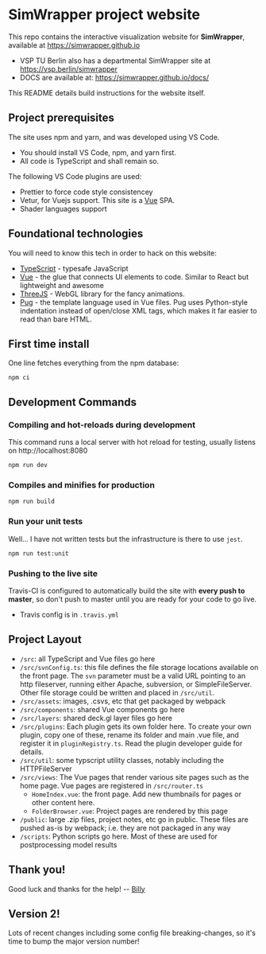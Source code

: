 # SimWrapper project website

This repo contains the interactive visualization website for **SimWrapper**, available at https://simwrapper.github.io

- VSP TU Berlin also has a departmental SimWrapper site at <https://vsp.berlin/simwrapper>
- DOCS are available at: https://simwrapper.github.io/docs/

This README details build instructions for the website itself.


## Project prerequisites

The site uses npm and yarn, and was developed using VS Code.

- You should install VS Code, npm, and yarn first.
- All code is TypeScript and shall remain so.

The following VS Code plugins are used:

- Prettier to force code style consistencey
- Vetur, for Vuejs support. This site is a [Vue](https://vuejs.org) SPA.
- Shader languages support

## Foundational technologies

You will need to know this tech in order to hack on this website:

- [TypeScript](https://typescriptlang.org) - typesafe JavaScript
- [Vue](https://vuejs.org) - the glue that connects UI elements to code. Similar to React but lightweight and awesome
- [ThreeJS](https://threejs.org) - WebGL library for the fancy animations.
- [Pug](https://pugjs.org) - the template language used in Vue files. Pug uses Python-style indentation instead of open/close XML tags, which makes it far easier to read than bare HTML.

## First time install

One line fetches everything from the npm database:

```
npm ci
```

## Development Commands

### Compiling and hot-reloads during development

This command runs a local server with hot reload for testing, usually listens on http://localhost:8080

```
npm run dev
```

### Compiles and minifies for production

```
npm run build
```

### Run your unit tests

Well... I have not written tests but the infrastructure is there to use `jest`.

```
npm run test:unit
```

### Pushing to the live site

Travis-CI is configured to automatically build the site with **every push to master**, so don't push to master until you are ready for your code to go live.

- Travis config is in `.travis.yml`

## Project Layout

- `/src`: all TypeScript and Vue files go here
- `/src/svnConfig.ts`: this file defines the file storage locations available on the front page. The `svn` parameter must be a valid URL pointing to an http fileserver, running either Apache, subversion, or SimpleFileServer. Other file storage could be written and placed in `/src/util`.
- `/src/assets`: images, .csvs, etc that get packaged by webpack
- `/src/components`: shared Vue components go here
- `/src/layers`: shared deck.gl layer files go here
- `/src/plugins`: Each plugin gets its own folder here. To create your own plugin, copy one of these, rename its folder and main .vue file, and register it in `pluginRegistry.ts`. Read the plugin developer guide for details.
- `/src/util`: some typscript utility classes, notably including the HTTPFileServer
- `/src/views`: The Vue pages that render various site pages such as the home page. Vue pages are registered in `/src/router.ts`
  - `HomeIndex.vue`: the front page. Add new thumbnails for pages or other content here.
  - `FolderBrowser.vue`: Project pages are rendered by this page
- `/public`: large .zip files, project notes, etc go in public. These files are pushed as-is by webpack; i.e. they are not packaged in any way
- `/scripts`: Python scripts go here. Most of these are used for postprocessing model results

## Thank you!

Good luck and thanks for the help! -- [Billy](https://github.com/billyc)

## Version 2!

Lots of recent changes including some config file breaking-changes, so it's time to bump the major version number!
